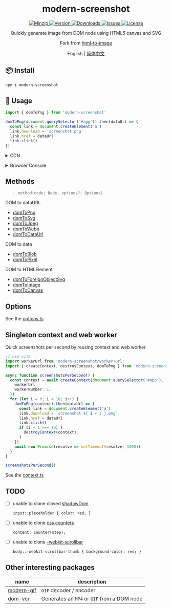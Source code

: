 <h1 align="center">modern-screenshot</h1>

<p align="center">
  <a href="https://unpkg.com/modern-screenshot">
    <img src="https://img.shields.io/bundlephobia/minzip/modern-screenshot" alt="Minzip">
  </a>
  <a href="https://www.npmjs.com/package/modern-screenshot">
    <img src="https://img.shields.io/npm/v/modern-screenshot.svg" alt="Version">
  </a>
  <a href="https://www.npmjs.com/package/modern-screenshot">
    <img src="https://img.shields.io/npm/dm/modern-screenshot" alt="Downloads">
  </a>
  <a href="https://github.com/qq15725/modern-screenshot/issues">
    <img src="https://img.shields.io/github/issues/qq15725/modern-screenshot" alt="Issues">
  </a>
  <a href="https://github.com/qq15725/modern-screenshot/blob/master/LICENSE">
    <img src="https://img.shields.io/npm/l/modern-screenshot.svg" alt="License">
  </a>
</p>

<p align="center">Quickly generate image from DOM node using HTML5 canvas and SVG</p>

<p align="center">Fork from <a href="https://github.com/bubkoo/html-to-image">html-to-image</a></p>

<p align="center">English | <a href="README.zh-CN.md">简体中文</a></p>

## 📦 Install

```sh
npm i modern-screenshot
```

## 🦄 Usage

```ts
import { domToPng } from 'modern-screenshot'

domToPng(document.querySelector('#app')).then(dataUrl => {
  const link = document.createElement('a')
  link.download = 'screenshot.png'
  link.href = dataUrl
  link.click()
})
```

<details>
<summary>CDN</summary><br>

```html
<script src="https://unpkg.com/modern-screenshot"></script>
<script>
  modernScreenshot.domToPng(document.querySelector('body')).then(dataUrl => {
    const link = document.createElement('a')
    link.download = 'screenshot.png'
    link.href = dataUrl
    link.click()
  })
</script>
```

<br></details>

<details>
<summary>Browser Console</summary><br>

> ⚠️ Partial embedding will fail due to CORS

```js
const script = document.createElement('script')
script.src = "https://unpkg.com/modern-screenshot"
document.getElementsByTagName('head')[0].appendChild(script)

script.onload = () => {
  modernScreenshot
    .domToImage(document.querySelector('body'), {
      debug: true,
      progress: (current, total) => {
        console.log(`${ current }/${ total }`)
      }
    })
    .then(img => {
      const width = 600
      const height = img.height * (width / img.width)
      console.log('%c ', [
        `padding: 0 ${ width / 2 }px;`,
        `line-height: ${ height }px;`,
        `background-image: url('${ img.src }');`,
        `background-size: 100% 100%;`,
      ].join(''))
    })
}
```

<br></details>

## Methods

> `method(node: Node, options?: Options)`

DOM to dataURL

- [domToPng](src/converts/dom-to-png.ts)
- [domToSvg](src/converts/dom-to-svg.ts)
- [domToJpeg](src/converts/dom-to-jpeg.ts)
- [domToWebp](src/converts/dom-to-webp.ts)
- [domToDataUrl](src/converts/dom-to-data-url.ts)

DOM to data

- [domToBlob](src/converts/dom-to-blob.ts)
- [domToPixel](src/converts/dom-to-pixel.ts)

DOM to HTMLElement

- [domToForeignObjectSvg](src/converts/dom-to-foreign-object-svg.ts)
- [domToImage](src/converts/dom-to-image.ts)
- [domToCanvas](src/converts/dom-to-canvas.ts)

## Options

See the [options.ts](src/options.ts)

## Singleton context and web worker

Quick screenshots per second by reusing context and web worker

```ts
// use vite
import workerUrl from 'modern-screenshot/worker?url'
import { createContext, destroyContext, domToPng } from 'modern-screenshot'

async function screenshotsPerSecond() {
  const context = await createContext(document.querySelector('#app'), {
    workerUrl,
    workerNumber: 1,
  })
  for (let i = 0; i < 10; i++) {
    domToPng(context).then(dataUrl => {
      const link = document.createElement('a')
      link.download = `screenshot-${ i + 1 }.png`
      link.href = dataUrl
      link.click()
      if (i + 1 === 10) {
        destroyContext(context)
      }
    })
    await new Promise(resolve => setTimeout(resolve, 1000))
  }
}

screenshotsPerSecond()
```

See the [context.ts](src/context.ts)

## TODO

- [ ] unable to clone closed [shadowDom](https://developer.mozilla.org/en-US/docs/Web/Web_Components/Using_shadow_DOM)

  `input::placeholder { color: red; }`

- [ ] unable to clone [css counters](https://developer.mozilla.org/en-US/docs/Web/CSS/CSS_Counter_Styles/Using_CSS_counters)

  `content: counter(step);`

- [ ] unable to clone [-webkit-scrollbar](https://developer.mozilla.org/en-US/docs/Web/CSS/::-webkit-scrollbar)

  `body::-webkit-scrollbar-thumb { background-color: red; }`

## Other interesting packages

| name         | description                                 |
|--------------|---------------------------------------------|
| [modern-gif] | `GIF` decoder / encoder                     |
| [dom-vcr]    | Generates an `MP4` or `GIF` from a DOM node |

[modern-gif]: https://github.com/qq15725/modern-gif
[dom-vcr]: https://github.com/qq15725/dom-vcr

